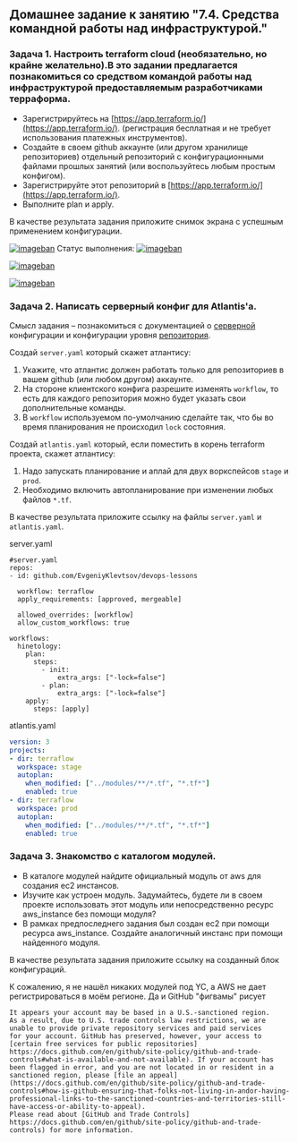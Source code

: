 ## Домашнее задание к занятию "7.4. Средства командной работы над инфраструктурой."

### Задача 1. Настроить terraform cloud (необязательно, но крайне желательно).В это задании предлагается познакомиться со средством командой работы над инфраструктурой предоставляемым разработчиками терраформа.

-   Зарегистрируйтесь на  [https://app.terraform.io/](https://app.terraform.io/). (регистрация бесплатная и не требует использования платежных инструментов).
-   Создайте в своем github аккаунте (или другом хранилище репозиториев) отдельный репозиторий с конфигурационными файлами прошлых занятий (или воспользуйтесь любым простым конфигом).
-   Зарегистрируйте этот репозиторий в  [https://app.terraform.io/](https://app.terraform.io/).
-   Выполните plan и apply.

В качестве результата задания приложите снимок экрана с успешным применением конфигурации.

[![imageban](https://i2.imageban.ru/out/2022/04/05/c710a49bfccf1c6e24c1b306cff08a5e.png)](https://imageban.ru)
Статус выполнения:
[![imageban](https://i2.imageban.ru/out/2022/04/05/e9647de0b359dec1cd607455de4b32c5.png)](https://imageban.ru)

[![imageban](https://i6.imageban.ru/out/2022/04/05/551c2adeba20d6120db248137bf72654.png)](https://imageban.ru)

[![imageban](https://i2.imageban.ru/out/2022/04/05/e0c7d85bb1968c0ec4df4096bc73a9c9.png)](https://imageban.ru)


### Задача 2. Написать серверный конфиг для Atlantis'a.

Смысл задания – познакомиться с документацией о  [серверной](https://www.runatlantis.io/docs/server-side-repo-config.html)  конфигурации и конфигурации уровня  [репозитория](https://www.runatlantis.io/docs/repo-level-atlantis-yaml.html).

Создай  `server.yaml`  который скажет атлантису:

1.  Укажите, что атлантис должен работать только для репозиториев в вашем github (или любом другом) аккаунте.
2.  На стороне клиентского конфига разрешите изменять  `workflow`, то есть для каждого репозитория можно будет указать свои дополнительные команды.
3.  В  `workflow`  используемом по-умолчанию сделайте так, что бы во время планирования не происходил  `lock`  состояния.

Создай  `atlantis.yaml`  который, если поместить в корень terraform проекта, скажет атлантису:

1.  Надо запускать планирование и аплай для двух воркспейсов  `stage`  и  `prod`.
2.  Необходимо включить автопланирование при изменении любых файлов  `*.tf`.

В качестве результата приложите ссылку на файлы  `server.yaml`  и  `atlantis.yaml`.

server.yaml
```
#server.yaml
repos:
- id: github.com/EvgeniyKlevtsov/devops-lessons

  workflow: terraflow
  apply_requirements: [approved, mergeable]

  allowed_overrides: [workflow]
  allow_custom_workflows: true

workflows:
  hinetology:
    plan: 
      steps:
        - init:
            extra_args: ["-lock=false"]
        - plan:
            extra_args: ["-lock=false"]
    apply:
      steps: [apply]
```
atlantis.yaml
```#atlantis.yaml
version: 3
projects:
- dir: terraflow
  workspace: stage
  autoplan:
    when_modified: ["../modules/**/*.tf", "*.tf*"]
    enabled: true
- dir: terraflow
  workspace: prod
  autoplan:
    when_modified: ["../modules/**/*.tf", "*.tf*"]
    enabled: true
```
### Задача 3. Знакомство с каталогом модулей.

-   В каталоге модулей найдите официальный модуль от aws для создания ec2 инстансов.
-   Изучите как устроен модуль. Задумайтесь, будете ли в своем проекте использовать этот модуль или непосредственно ресурс aws_instance без помощи модуля?
-   В рамках предпоследнего задания был создан ec2 при помощи ресурса aws_instance. Создайте аналогичный инстанс при помощи найденного модуля.

В качестве результата задания приложите ссылку на созданный блок конфигураций.

К сожалению, я не нашёл никаких модулей под YC, а AWS не дает регистрироваться в моём регионе. Да и GitHub "фигвамы" рисует 
```
It appears your account may be based in a U.S.-sanctioned region.
As a result, due to U.S. trade controls law restrictions, we are unable to provide private repository services and paid services
for your account. GitHub has preserved, however, your access to [certain free services for public repositories]
https://docs.github.com/en/github/site-policy/github-and-trade-controls#what-is-available-and-not-available). If your account has been flagged in error, and you are not located in or resident in a sanctioned region, please [file an appeal]
(https://docs.github.com/en/github/site-policy/github-and-trade-controls#how-is-github-ensuring-that-folks-not-living-in-andor-having-professional-links-to-the-sanctioned-countries-and-territories-still-have-access-or-ability-to-appeal). 
Please read about [GitHub and Trade Controls] https://docs.github.com/en/github/site-policy/github-and-trade-controls) for more information.
```
